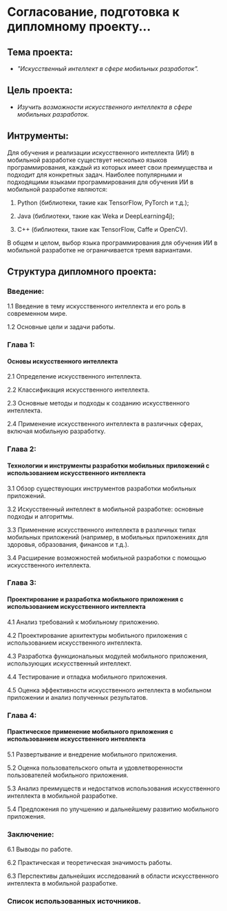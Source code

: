 # Согласование, подготовка к дипломному проекту...

## Тема проекта:

* _"Искусственный интеллект в сфере мобильных разработок"._

## Цель проекта:

* _Изучить возможности искусственного интеллекта в сфере мобильных разработок._

## Интрументы:

 Для обучения и реализации искусственного интеллекта (ИИ) в мобильной разработке существует несколько языков программирования, 
каждый из которых имеет свои преимущества и подходит для конкретных задач. Наиболее популярными и подходящими языками программирования 
для обучения ИИ в мобильной разработке являются: 

1. Python (библиотеки, такие как TensorFlow, PyTorch и т.д.); 

2. Java (библиотеки, такие как Weka и DeepLearning4j);

3. C++ (библиотеки, такие как TensorFlow, Caffe и OpenCV).


В общем и целом, выбор языка программирования для обучения ИИ в мобильной разработке не ограничивается тремя вариантами.

## Структура дипломного проекта:

### Введение:


1.1 Введение в тему искусственного интеллекта и его роль в современном мире.


1.2 Основные цели и задачи работы.

### Глава 1:

#### Основы искусственного интеллекта

2.1 Определение искусственного интеллекта.


2.2 Классификация искусственного интеллекта.


2.3 Основные методы и подходы к созданию искусственного интеллекта.


2.4 Применение искусственного интеллекта в различных сферах, включая мобильную разработку.

### Глава 2:

#### Технологии и инструменты разработки мобильных приложений с использованием искусственного интеллекта

3.1 Обзор существующих инструментов разработки мобильных приложений.


3.2 Искусственный интеллект в мобильной разработке: основные подходы и алгоритмы.


3.3 Применение искусственного интеллекта в различных типах мобильных приложений (например, в мобильных приложениях для здоровья, образования, финансов и т.д.).


3.4 Расширение возможностей мобильной разработки с помощью искусственного интеллекта.

### Глава 3:

#### Проектирование и разработка мобильного приложения с использованием искусственного интеллекта

4.1 Анализ требований к мобильному приложению.


4.2 Проектирование архитектуры мобильного приложения с использованием искусственного интеллекта.


4.3 Разработка функциональных модулей мобильного приложения, использующих искусственный интеллект.


4.4 Тестирование и отладка мобильного приложения.


4.5 Оценка эффективности искусственного интеллекта в мобильном приложении и анализ полученных результатов.

### Глава 4:

#### Практическое применение мобильного приложения с использованием искусственного интеллекта

5.1 Развертывание и внедрение мобильного приложения.


5.2 Оценка пользовательского опыта и удовлетворенности пользователей мобильного приложения.


5.3 Анализ преимуществ и недостатков использования искусственного интеллекта в мобильной разработке.


5.4 Предложения по улучшению и дальнейшему развитию мобильного приложения.

### Заключение:

6.1 Выводы по работе.


6.2 Практическая и теоретическая значимость работы.


6.3 Перспективы дальнейших исследований в области искусственного интеллекта в мобильной разработке.

### Список использованных источников.

